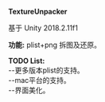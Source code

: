 **TextureUnpacker**  

基于 Unity 2018.2.11f1  

**功能:** plist+png 拆图及还原。

**TODO List:**  
--更多版本plist的支持。  
--mac平台的支持。  
--界面美化。  

